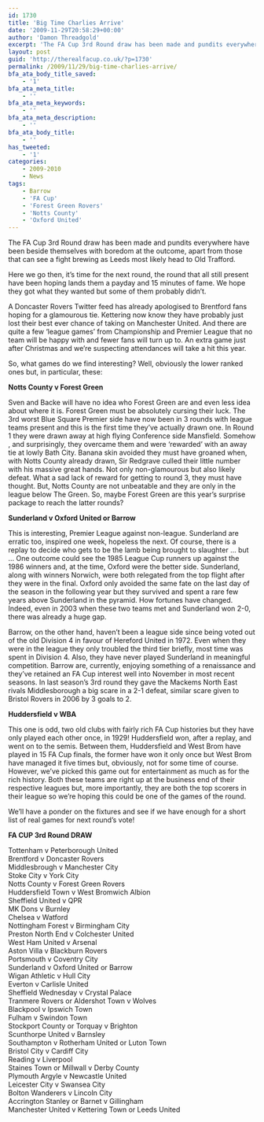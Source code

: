 ```yaml
---
id: 1730
title: 'Big Time Charlies Arrive'
date: '2009-11-29T20:58:29+00:00'
author: 'Damon Threadgold'
excerpt: 'The FA Cup 3rd Round draw has been made and pundits everywhere have been beside themselves with boredom at the outcome ...'
layout: post
guid: 'http://therealfacup.co.uk/?p=1730'
permalink: /2009/11/29/big-time-charlies-arrive/
bfa_ata_body_title_saved:
    - '1'
bfa_ata_meta_title:
    - ''
bfa_ata_meta_keywords:
    - ''
bfa_ata_meta_description:
    - ''
bfa_ata_body_title:
    - ''
has_tweeted:
    - '1'
categories:
    - 2009-2010
    - News
tags:
    - Barrow
    - 'FA Cup'
    - 'Forest Green Rovers'
    - 'Notts County'
    - 'Oxford United'
---
```


The FA Cup 3rd Round draw has been made and pundits everywhere have been beside themselves with boredom at the outcome, apart from those that can see a fight brewing as Leeds most likely head to Old Trafford.

Here we go then, it’s time for the next round, the round that all still present have been hoping lands them a payday and 15 minutes of fame. We hope they got what they wanted but some of them probably didn’t.

A Doncaster Rovers Twitter feed has already apologised to Brentford fans hoping for a glamourous tie. Kettering now know they have probably just lost their best ever chance of taking on Manchester United. And there are quite a few ‘league games’ from Championship and Premier League that no team will be happy with and fewer fans will turn up to. An extra game just after Christmas and we’re suspecting attendances will take a hit this year.

So, what games do we find interesting? Well, obviously the lower ranked ones but, in particular, these:

**Notts County v Forest Green**

Sven and Backe will have no idea who Forest Green are and even less idea about where it is. Forest Green must be absolutely cursing their luck. The 3rd worst Blue Square Premier side have now been in 3 rounds with league teams present and this is the first time they’ve actually drawn one. In Round 1 they were drawn away at high flying Conference side Mansfield. Somehow , and surprisingly, they overcame them and were ‘rewarded’ with an away tie at lowly Bath City. Banana skin avoided they must have groaned when, with Notts County already drawn, Sir Redgrave culled their little number with his massive great hands. Not only non-glamourous but also likely defeat. What a sad lack of reward for getting to round 3, they must have thought. But, Notts County are not unbeatable and they are only in the league below The Green. So, maybe Forest Green are this year’s surprise package to reach the latter rounds?

**Sunderland v Oxford United or Barrow**

This is interesting, Premier League against non-league. Sunderland are erratic too, inspired one week, hopeless the next. Of course, there is a replay to decide who gets to be the lamb being brought to slaughter … but … One outcome could see the 1985 League Cup runners up against the 1986 winners and, at the time, Oxford were the better side. Sunderland, along with winners Norwich, were both relegated from the top flight after they were in the final. Oxford only avoided the same fate on the last day of the season in the following year but they survived and spent a rare few years above Sunderland in the pyramid. How fortunes have changed. Indeed, even in 2003 when these two teams met and Sunderland won 2-0, there was already a huge gap.

Barrow, on the other hand, haven’t been a league side since being voted out of the old Division 4 in favour of Hereford United in 1972. Even when they were in the league they only troubled the third tier briefly, most time was spent in Division 4. Also, they have never played Sunderland in meaningful competition. Barrow are, currently, enjoying something of a renaissance and they’ve retained an FA Cup interest well into November in most recent seasons. In last season’s 3rd round they gave the Mackems North East rivals Middlesborough a big scare in a 2-1 defeat, similar scare given to Bristol Rovers in 2006 by 3 goals to 2.

**Huddersfield v WBA**

This one is odd, two old clubs with fairly rich FA Cup histories but they have only played each other once, in 1929! Huddersfield won, after a replay, and went on to the semis. Between them, Huddersfield and West Brom have played in 15 FA Cup finals, the former have won it only once but West Brom have managed it five times but, obviously, not for some time of course. However, we’ve picked this game out for entertainment as much as for the rich history. Both these teams are right up at the business end of their respective leagues but, more importantly, they are both the top scorers in their league so we’re hoping this could be one of the games of the round.

We’ll have a ponder on the fixtures and see if we have enough for a short list of real games for next round’s vote!

**FA CUP 3rd Round DRAW**

Tottenham v Peterborough United  
Brentford v Doncaster Rovers  
Middlesbrough v Manchester City  
Stoke City v York City  
Notts County v Forest Green Rovers  
Huddersfield Town v West Bromwich Albion  
Sheffield United v QPR  
MK Dons v Burnley  
Chelsea v Watford  
Nottingham Forest v Birmingham City  
Preston North End v Colchester United  
West Ham United v Arsenal  
Aston Villa v Blackburn Rovers  
Portsmouth v Coventry City  
Sunderland v Oxford United or Barrow  
Wigan Athletic v Hull City  
Everton v Carlisle United  
Sheffield Wednesday v Crystal Palace  
Tranmere Rovers or Aldershot Town v Wolves  
Blackpool v Ipswich Town  
Fulham v Swindon Town  
Stockport County or Torquay v Brighton  
Scunthorpe United v Barnsley  
Southampton v Rotherham United or Luton Town  
Bristol City v Cardiff City  
Reading v Liverpool  
Staines Town or Millwall v Derby County  
Plymouth Argyle v Newcastle United  
Leicester City v Swansea City  
Bolton Wanderers v Lincoln City  
Accrington Stanley or Barnet v Gillingham  
Manchester United v Kettering Town or Leeds United